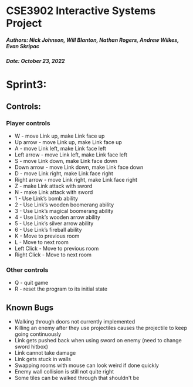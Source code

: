 # CSE3902 Interactive Systems Project
##### Authors: Nick Johnson, Will Blanton, Nathan Rogers, Andrew Wilkes, Evan Skripac
##### Date: October 23, 2022

# Sprint3:

## Controls:
### Player controls
* W - move Link up, make Link face up
* Up arrow - move Link up, make Link face up
* A - move Link left, make Link face left
* Left arrow - move Link left, make Link face left
* S - move Link down, make Link face down
* Down arrow - move Link down, make Link face down
* D - move Link right, make Link face right
* Right arrow - move Link right, make Link face right
* Z - make Link attack with sword
* N - make Link attack with sword
* 1 - Use Link’s bomb ability
* 2 - Use Link’s wooden boomerang ability
* 3 - Use Link’s magical boomerang ability
* 4 - Use Link’s wooden arrow ability
* 5 - Use Link’s silver arrow ability
* 6 - Use Link’s fireball ability
* K - Move to previous room
* L - Move to next room
* Left Click - Move to previous room
* Right Click - Move to next room

### Other controls
* Q - quit game
* R - reset the program to its initial state

## Known Bugs
* Walking through doors not currently implemented
* Killing an enemy after they use projectiles causes the projectile to keep going continuously 
* Link gets pushed back when using sword on enemy (need to change sword hitbox)
* Link cannot take damage
* Link gets stuck in walls
* Swapping rooms with mouse can look weird if done quickly
* Enemy wall collision is still not quite right
* Some tiles can be walked through that shouldn't be
